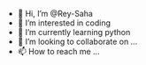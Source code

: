 - 👋 Hi, I’m @Rey-Saha
- 👀 I’m interested in coding 
- 🌱 I’m currently learning python
- 💞️ I’m looking to collaborate on ...
- 📫 How to reach me ...

<!---
Rey-Saha/Rey-Saha is a ✨ special ✨ repository because its `README.md` (this file) appears on your GitHub profile.
You can click the Preview link to take a look at your changes.
--->
